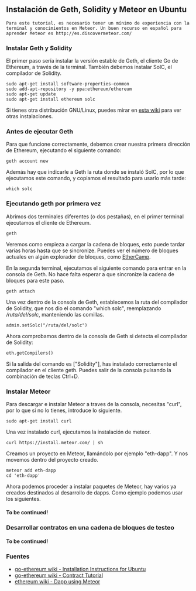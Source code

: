 ## Instalación de Geth, Solidity y Meteor en Ubuntu
                                                                                                                                                                                                                                                                                                                                                                                                                                                                 
`Para este tutorial, es necesario tener un mínimo de experiencia con la terminal y conocimientos en Meteor. Un buen recurso en español para aprender Meteor es http://es.discovermeteor.com/` 

### Instalar Geth y Solidity
El primer paso sería instalar la versión estable de Geth, el cliente Go de Ethereum, a través de la terminal. También debemos instalar SolC, el compilador de Solidity.
```
sudo apt-get install software-properties-common
sudo add-apt-repository -y ppa:ethereum/ethereum
sudo apt-get update
sudo apt-get install ethereum solc
```

Si tienes otra distribución GNU/Linux, puedes mirar en [esta wiki](https://github.com/ethereum/go-ethereum/wiki/Building-Ethereum "Building Ethereum") para ver otras instalaciones.

### Antes de ejecutar Geth

Para que funcione correctamente, debemos crear nuestra primera dirección de Ethereum, ejecutando el siguiente comando:
  
``geth account new``
  
Además hay que indicarle a Geth la ruta donde se instaló SolC, por lo que ejecutamos este comando, y copiamos el resultado para usarlo más tarde:  
  
``which solc``

### Ejecutando geth por primera vez 

Abrimos dos terminales diferentes (o dos pestañas), en el primer terminal ejecutamos el cliente de Ethereum.
  
``geth``
  
Veremos como empieza a cargar la cadena de bloques, esto puede tardar varias horas hasta que se sincronize. Puedes ver el número de bloques actuales en algún explorador de bloques, como [EtherCamp](https://live.ether.camp/ "Explorador de bloques EtherCamp"). 

En la segunda terminal, ejecutamos el siguiente comando para entrar en la consola de Geth. No hace falta esperar a que sincronize la cadena de bloques para este paso.
  
``geth attach``
  
Una vez dentro de la consola de Geth, establecemos la ruta del compilador de Solidity, que nos dio el comando "which solc", reemplazando */ruta/del/solc*, manteniendo las comillas.
  
``admin.setSolc("/ruta/del/solc")``
  
Ahora comprobamos dentro de la consola de Geth si detecta el compilador de Solidity:
  
``eth.getCompilers()``
  
Si la salida del comando es ["Solidity"], has instalado correctamente el compilador en el cliente geth. Puedes salir de la consola pulsando la combinación de teclas Ctrl+D.
  
### Instalar Meteor 

Para descargar e instalar Meteor a traves de la consola, necesitas "curl", por lo que si no lo tienes, introduce lo siguiente.
  
``sudo apt-get install curl``
  
Una vez instalado curl, ejecutamos la instalación de meteor.
  
``curl https://install.meteor.com/ | sh``
  
Creamos un proyecto en Meteor, llamándolo por ejemplo "eth-dapp". Y nos movemos dentro del proyecto creado.

```
meteor add eth-dapp  
cd 'eth-dapp'
```
  
Ahora podemos proceder a instalar paquetes de Meteor, hay varios ya creados destinados al desarrollo de dapps. Como ejemplo podemos usar los siguientes.
#### To be continued!

### Desarrollar contratos en una cadena de bloques de testeo

#### To be continued!

### Fuentes
* [ go-ethereum wiki - Installation Instructions for Ubuntu](https://github.com/ethereum/go-ethereum/wiki/Installation-Instructions-for-Ubuntu) 
* [go-ethereum wiki - Contract Tutorial](https://github.com/ethereum/go-ethereum/wiki/Contract-Tutorial) 
* [ ethereum wiki - Dapp using Meteor ](https://github.com/ethereum/wiki/wiki/Dapp-using-Meteor) 
